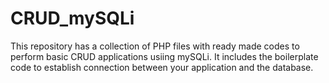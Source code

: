 # CRUD_mySQLi
This repository has a collection of PHP files with ready made codes to perform basic CRUD applications usiing mySQLi.
It includes the boilerplate code to establish connection between your application and the database.

